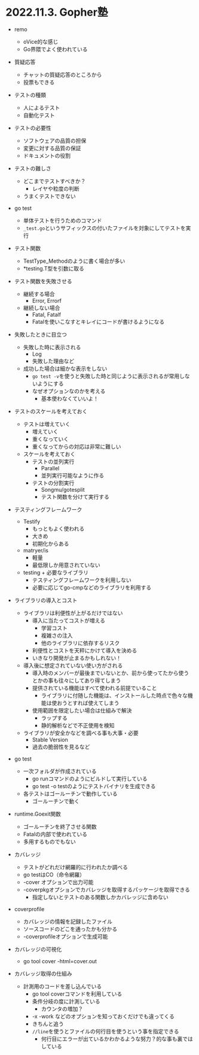 # 2022.11.3. Gopher塾

- remo
  - oVice的な感じ
  - Go界隈でよく使われている

- 質疑応答
  - チャットの質疑応答のところから
  - 投票もできる

- テストの種類
  - 人によるテスト
  - 自動化テスト

- テストの必要性
  - ソフトウェアの品質の担保
  - 変更に対する品質の保証
  - ドキュメントの役割

- テストの難しさ
  - どこまでテストすべきか？
    - レイヤや粒度の判断
  - うまくテストできない

- go test
  - 単体テストを行うためのコマンド
  - `_test.go`というサフィックスの付いたファイルを対象にしてテストを実行

- テスト関数
  - TestType_Methodのように書く場合が多い
  - *testing.T型を引数に取る

- テスト関数を失敗させる
  - 継続する場合
    - Error, Errorf
  - 継続しない場合
    - Fatal, Fatalf
    - Fatalを使いこなすとキレイにコードが書けるようになる

- 失敗したときに目立つ
  - 失敗した時に表示される
    - Log
    - 失敗した理由など
  - 成功した場合は細かな表示をしない
    - `go test -v`を使うと失敗した時と同じように表示されるが常用しないようにする
    - なぜオプションなのかを考える
      - 基本使わなくていいよ！

- テストのスケールを考えておく
  - テストは増えていく
    - 増えていく
    - 重くなっていく
    - 重くなってからの対応は非常に難しい
  - スケールを考えておく
    - テストの並列実行
      - Parallel
      - 並列実行可能なように作る
    - テストの分割実行
      - Songmu/gotesplit
      - テスト関数を分けて実行する

- テスティングフレームワーク
  - Testify
    - もっともよく使われる
    - 大きめ
    - 初期化からある
  - matryer/is
    - 軽量
    - 最低限しか用意されていない
  - testing + 必要なライブラリ
    - テスティングフレームワークを利用しない
    - 必要に応じてgo-cmpなどのライブラリを利用する

- ライブラリの導入とコスト
  - ライブラリは利便性が上がるだけではない
    - 導入に当たってコストが増える
      - 学習コスト
      - 複雑さの注入
      - 他のライブラリに依存するリスク
    - 利便性とコストを天秤にかけて導入を決める
    - いきなり開発が止まるかもしれない！
  - 導入後に想定されていない使い方がされる
    - 導入時のメンバーが最後までいないとか、前から使ってたから使うとかの事も往々にしてあり得てしまう
    - 提供されている機能はすべて使われる前提でいること
      - ライブラリに付随した機能は、インストールした時点で色々な機能は使おうとすれば使えてしまう
    - 使用範囲を限定したい場合は仕組みで解決
      - ラップする
      - 静的解析などで不正使用を検知
  - ライブラリが安全かなどを調べる事も大事・必要
    - Stable Version
    - 過去の脆弱性を見るなど

- go test
  - 一次フォルダが作成されている
    - go runコマンドのようにビルドして実行している
    - go test -o testのようにテストバイナリを生成できる
  - 各テストはゴールーチンで動作している
    - ゴールーチンで動く

- runtime.Goexit関数
  - ゴールーチンを終了させる関数
  - Fatalの内部で使われている
  - 多用するものでもない

- カバレッジ
  - テストがどれだけ網羅的に行われたか調べる
  - go testはCO（命令網羅）
  - -cover オプションで出力可能
  - -coverpkgオプションでカバレッジを取得するパッケージを取得できる
    - 指定しないとテストのある関数しかカバレッジに含めない

- coverprofile
  - カバレッジの情報を記録したファイル
  - ソースコードのどこを通ったかも分かる
  - -coverprofileオプションで生成可能

- カバレッジの可視化
  - go tool cover -html=cover.out

- カバレッジ取得の仕組み
  - 計測用のコードを差し込んでいる
    - go tool coverコマンドを利用している
    - 条件分岐の度に計測している
      - カウンタの増加？
    - -x -work などのオプションを知っておくだけでも違ってくる
    - きちんと追う
    - `//line`を使うとファイルの何行目を使うという事を指定できる
      - 何行目にエラーが出ているかわかるような努力？的な事も裏ではしている


